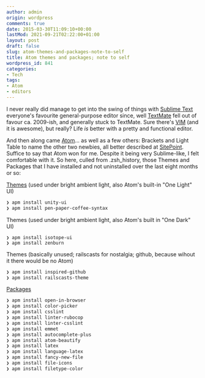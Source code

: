 ```yaml
---
author: admin
origin: wordpress
comments: true
date: 2015-03-30T11:09:10+00:00
lastMod: 2021-09-21T02:22:00+01:00
layout: post
draft: false
slug: atom-themes-and-packages-note-to-self
title: Atom themes and packages; note to self
wordpress_id: 841
categories:
- Tech
tags:
- Atom
- editors
---
```


I never really did manage to get into the swing of things with [Sublime Text](http://www.sublimetext.com/) everyone's favourite general-purpose editor since, well [TextMate](https://macromates.com/) fell out of favour ca. 2009-ish, and generally stuck to TextMate. Sure there's [VIM](http://www.vim.org/) (and it is awesome), but really? Life *is* better with a pretty and functional editor.

And then along came [Atom](https://atom.io/)... as well as a few others: Brackets and Light Table to name the other two newbies, all better described at [SitePoint](http://www.sitepoint.com/sitepoint-smackdown-atom-vs-brackets-vs-light-table-vs-sublime-text/). Suffice to say that Atom won for me. Despite it being very Sublime-like, I felt comfortable with it. So here, culled from .zsh_history, those Themes and Packages that I have installed and not uninstalled over the last eight months or so:

[Themes](https://atom.io/themes) (used under bright ambient light, also Atom's built-in "One Light" UI)

```bash
❯ apm install unity-ui
❯ apm install pen-paper-coffee-syntax
```

Themes (used under bright ambient light, also Atom's built in "One Dark" UI)

```
❯ apm install isotope-ui
❯ apm install zenburn
```

Themes (basically unused; railscasts for nostalgia; github, because wihout it there would be no Atom)

```bash
❯ apm install inspired-github
❯ apm install railscasts-theme

```

[Packages](https://atom.io/packages)
```bash
❯ apm install open-in-browser
❯ apm install color-picker
❯ apm install csslint
❯ apm install linter-rubocop
❯ apm install linter-csslint
❯ apm install emmet
❯ apm install autocomplete-plus
❯ apm install atom-beautify
❯ apm install latex
❯ apm install language-latex
❯ apm install fancy-new-file
❯ apm install file-icons
❯ apm install filetype-color
```
